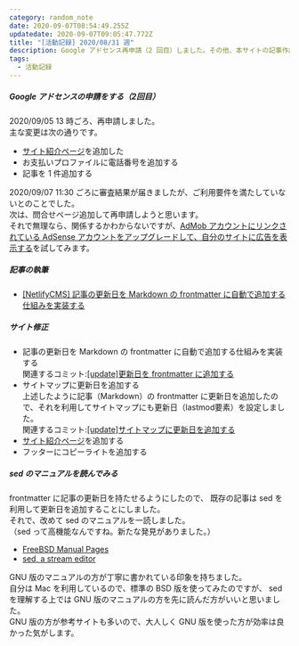 ```yaml
---
category: random_note
date: 2020-09-07T08:54:49.255Z
updatedate: 2020-09-07T09:05:47.772Z
title: "[活動記録] 2020/08/31 週"
description: Google アドセンス再申請（2 回目）しました。その他、本サイトの記事作成 & 構築に取り組んでいました。
tags:
  - 活動記録
---
```

##### Google アドセンスの申請をする（2回目）

2020/09/05 13 時ごろ、再申請しました。  
主な変更は次の通りです。

- [サイト紹介ページ](/pages/about/)を追加した
- お支払いプロファイルに電話番号を追加する
- 記事を 1 件追加する

2020/09/07 11:30 ごろに審査結果が届きましたが、ご利用要件を満たしていないとのことでした。  
次は、問合せページ追加して再申請しようと思います。  
それで無理なら、関係するかわからないですが、[AdMob アカウントにリンクされている AdSense アカウントをアップグレードして、自分のサイトに広告を表示する](https://support.google.com/admob/answer/6023158)を試してみます。

##### 記事の執筆

- [[NetlifyCMS] 記事の更新日を Markdown の frontmatter に自動で追加する仕組みを実装する](/tech/2020-09-03-netlifycms-記事の更新日を-markdown-の-frontmatter-に自動で追加する仕組みを実装する/)

##### サイト修正

- 記事の更新日を Markdown の frontmatter に自動で追加する仕組みを実装する  
  関連するコミット:[[update]更新日を frontmatter に追加する](https://github.com/jiri3/kotsu2to/commit/720abeca1e3446a1f85bd88abae2b1ec610bad48)
- サイトマップに更新日を追加する  
  上述したように記事（Markdown）の frontmatter に更新日を追加したので、それを利用してサイトマップにも更新日（lastmod要素）を設定しました。  
  関連するコミット:[[update]サイトマップに更新日を追加する](https://github.com/jiri3/kotsu2to/commit/8a800882de213186ad9ad6b653e5b01b25ef2bdd)
- [サイト紹介ページ](/pages/about/)を追加する
- フッターにコピーライトを追加する

##### sed のマニュアルを読んでみる

frontmatter に記事の更新日を持たせるようにしたので、
既存の記事は sed を利用して更新日を追加することにしました。  
それで、改めて sed のマニュアルを一読しました。  
（sed って高機能なんですね。新たな発見がありました。）

- [FreeBSD Manual Pages](https://www.freebsd.org/cgi/man.cgi?sed)
- [sed, a stream editor](https://www.gnu.org/software/sed/manual/html_node/index.html)

GNU 版のマニュアルの方が丁寧に書かれている印象を持ちました。  
自分は Mac を利用しているので、標準の BSD 版を使ってみたのですが、
sed を理解する上では GNU 版のマニュアルの方を先に読んだ方がいいと思いました。  
GNU 版の方が参考サイトも多いので、大人しく GNU 版を使った方が効率は良かった気がします。